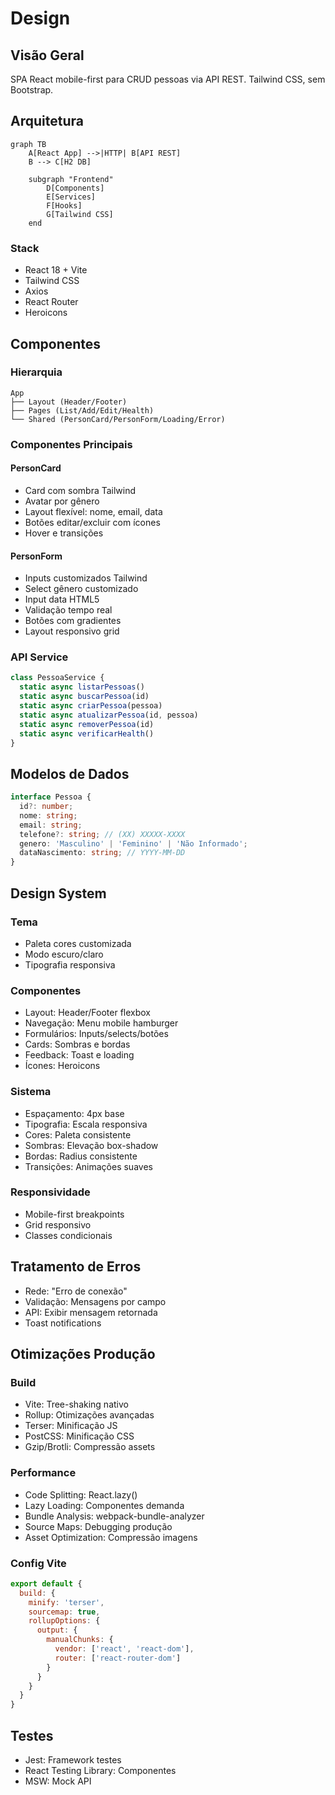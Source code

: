 # Design

## Visão Geral

SPA React mobile-first para CRUD pessoas via API REST. Tailwind CSS, sem Bootstrap.

## Arquitetura

```mermaid
graph TB
    A[React App] -->|HTTP| B[API REST]
    B --> C[H2 DB]
    
    subgraph "Frontend"
        D[Components]
        E[Services]
        F[Hooks]
        G[Tailwind CSS]
    end
```

### Stack

- React 18 + Vite
- Tailwind CSS
- Axios
- React Router
- Heroicons

## Componentes

### Hierarquia
```
App
├── Layout (Header/Footer)
├── Pages (List/Add/Edit/Health)
└── Shared (PersonCard/PersonForm/Loading/Error)
```

### Componentes Principais

#### PersonCard
- Card com sombra Tailwind
- Avatar por gênero
- Layout flexível: nome, email, data
- Botões editar/excluir com ícones
- Hover e transições

#### PersonForm
- Inputs customizados Tailwind
- Select gênero customizado
- Input data HTML5
- Validação tempo real
- Botões com gradientes
- Layout responsivo grid

### API Service
```javascript
class PessoaService {
  static async listarPessoas()
  static async buscarPessoa(id)
  static async criarPessoa(pessoa)
  static async atualizarPessoa(id, pessoa)
  static async removerPessoa(id)
  static async verificarHealth()
}
```

## Modelos de Dados

```typescript
interface Pessoa {
  id?: number;
  nome: string;
  email: string;
  telefone?: string; // (XX) XXXXX-XXXX
  genero: 'Masculino' | 'Feminino' | 'Não Informado';
  dataNascimento: string; // YYYY-MM-DD
}
```

## Design System

### Tema
- Paleta cores customizada
- Modo escuro/claro
- Tipografia responsiva

### Componentes
- Layout: Header/Footer flexbox
- Navegação: Menu mobile hamburger
- Formulários: Inputs/selects/botões
- Cards: Sombras e bordas
- Feedback: Toast e loading
- Ícones: Heroicons

### Sistema
- Espaçamento: 4px base
- Tipografia: Escala responsiva
- Cores: Paleta consistente
- Sombras: Elevação box-shadow
- Bordas: Radius consistente
- Transições: Animações suaves

### Responsividade
- Mobile-first breakpoints
- Grid responsivo
- Classes condicionais

## Tratamento de Erros

- Rede: "Erro de conexão"
- Validação: Mensagens por campo
- API: Exibir mensagem retornada
- Toast notifications

## Otimizações Produção

### Build
- Vite: Tree-shaking nativo
- Rollup: Otimizações avançadas
- Terser: Minificação JS
- PostCSS: Minificação CSS
- Gzip/Brotli: Compressão assets

### Performance
- Code Splitting: React.lazy()
- Lazy Loading: Componentes demanda
- Bundle Analysis: webpack-bundle-analyzer
- Source Maps: Debugging produção
- Asset Optimization: Compressão imagens

### Config Vite
```javascript
export default {
  build: {
    minify: 'terser',
    sourcemap: true,
    rollupOptions: {
      output: {
        manualChunks: {
          vendor: ['react', 'react-dom'],
          router: ['react-router-dom']
        }
      }
    }
  }
}
```

## Testes

- Jest: Framework testes
- React Testing Library: Componentes
- MSW: Mock API